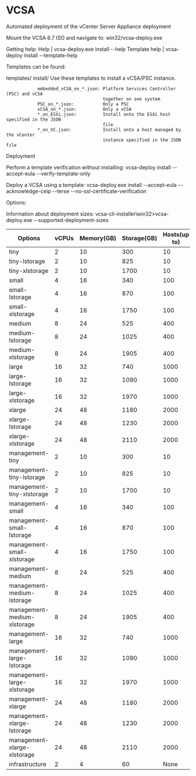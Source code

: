 # VCSA
Automated deployment of the vCenter Server Appliance deployment

Mount the VCSA 6.7 ISO and navigate to:
win32/vcsa-deploy.exe

Getting help:
Help            |   vcsa-deploy.exe install --help
Template help   |   vcsa-deploy install --template-help

Templates can be found:

templates/
         install/
                Use these templates to install a vCSA/PSC instance.

                embedded_vCSA_on_*.json: Platform Services Controller (PSC) and vCSA
                                         together on one system
                PSC_on_*.json:           Only a PSC
                vCSA_on_*.json:          Only a vCSA
                *_on_ESXi.json:          Install onto the ESXi host specified in the JSON
                                         file
                *_on_VC.json:            Install onto a host managed by the vCenter
                                         instance specified in the JSON file


Deployment

Perform a template verification without installing:
         vcsa-deploy install --accept-eula --verify-template-only <JSON file path>

Deploy a VCSA using a template:
         vcsa-deploy.exe install --accept-eula --acknowledge-ceip --terse --no-ssl-certificate-verification <JSON file path>


Options:

Information about deployment sizes:
         vcsa-cli-installer\win32>vcsa-deploy.exe --supported-deployment-sizes


|Options                     |vCPUs |Memory(GB)|Storage(GB)| Hosts(up to)|VMs(up to)|
|----------------------------|------|----------|-----------|-------------|-----------|
|tiny                        |   2  |   10     |    300     |    10       | 100 |
|tiny-lstorage               |   2  |   10     |    825     |    10       | 100    |
|tiny-xlstorage              |   2  |   10     |    1700    |    10       | 100    |
|small                       |   4  |   16     |    340     |    100      |    1000   |
|small-lstorage              |   4  |   16     |    870     |    100      |    1000   |
|small-xlstorage             |   4  |   16     |    1750    |    100      |    1000   |
|medium                      |   8  |   24     |    525     |    400      |    4000   |
|medium-lstorage             |   8  |   24     |    1025    |    400      |    4000   |
|medium-xlstorage            |   8  |   24     |    1905    |    400      |    4000   |
|large                       |   16 |   32     |    740     |    1000     |    10000  |
|large-lstorage              |   16 |   32     |    1090    |    1000     |    10000  |
|large-xlstorage             |   16 |   32     |    1970    |    1000     |    10000  |
|xlarge                      |   24 |   48     |    1180    |    2000     |    35000  |
|xlarge-lstorage             |   24 |   48     |    1230    |    2000     |    35000  |
|xlarge-xlstorage            |   24 |   48     |    2110    |    2000     |    35000  |
|management-tiny             |   2  |   10     |    300     |    10       |    100    |
|management-tiny-lstorage    |   2  |   10     |    825     |    10       |    100    |
|management-tiny-xlstorage   |   2  |   10     |    1700    |    10       |    100    |
|management-small            |   4  |   16     |    340     |    100      |    1000   |
|management-small-lstorage   |   4  |   16     |    870     |    100      |    1000   |
|management-small-xlstorage  |  4   |   16     |    1750    |    100      |    1000   |
|management-medium           | 8    |   24     |    525     |    400      |    4000   |
|management-medium-lstorage  |  8   |   24     |    1025    |    400      |    4000   |
|management-medium-xlstorage | 8    |   24     |    1905    |    400      |    4000   |
|management-large            |16    |   32     |    740     |    1000     |    10000  |
|management-large-lstorage   |16    |   32     |    1090    |    1000     |    10000  |
|management-large-xlstorage  |16    |   32     |    1970    |    1000     |    10000  |
|management-xlarge           |24    |   48     |    1180    |    2000     |    35000  |
|management-xlarge-lstorage  |24    |   48     |    1230    |    2000     |    35000  |
|management-xlarge-xlstorage |24    |   48     |    2110    |    2000     |    35000  |
|infrastructure              |2     |   4      |    60      |    None     |    None   |
